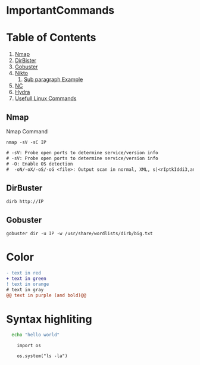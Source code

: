 # ImportantCommands

# Table of Contents
1. [Nmap](#Nmap)
2. [DirBister](#DirBuster)
3. [Gobuster](#Gobuster)
4. [Nikto](#Nikto)
    1. [Sub paragraph Example](#subparagraph1)
5. [NC](#NC)
6. [Hydra](#Hydra)
7. [Usefull Linux Commands](#Usefull_Linux_Commands)

## Nmap
Nmap Command 
```
nmap -sV -sC IP
```

```diff
# -sV: Probe open ports to determine service/version info  
# -sV: Probe open ports to determine service/version info  
# -O: Enable OS detection  
#  -oN/-oX/-oS/-oG <file>: Output scan in normal, XML, s|<rIptkIddi3,and Grepable format, respectively, to the givenfilename.
```

## DirBuster
```
dirb http://IP
```
## Gobuster
```
gobuster dir -u IP -w /usr/share/wordlists/dirb/big.txt
```

# Color

```diff
- text in red
+ text in green
! text in orange
# text in gray
@@ text in purple (and bold)@@
```

# Syntax highliting

```bash
  echo "hello world"
``` 

```python3.9
    import os

    os.system("ls -la")
```
